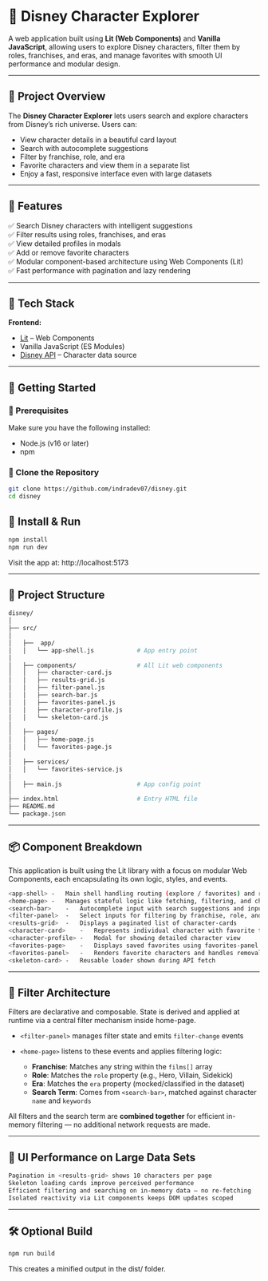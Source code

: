 # 🏰 Disney Character Explorer

A web application built using **Lit (Web Components)** and **Vanilla JavaScript**, allowing users to explore Disney characters, filter them by roles, franchises, and eras, and manage favorites with smooth UI performance and modular design.

---

## 📖 Project Overview

The **Disney Character Explorer** lets users search and explore characters from Disney’s rich universe. Users can:

- View character details in a beautiful card layout  
- Search with autocomplete suggestions  
- Filter by franchise, role, and era  
- Favorite characters and view them in a separate list  
- Enjoy a fast, responsive interface even with large datasets

---

## 🚀 Features

✅ Search Disney characters with intelligent suggestions  
✅ Filter results using roles, franchises, and eras  
✅ View detailed profiles in modals  
✅ Add or remove favorite characters  
✅ Modular component-based architecture using Web Components (Lit)  
✅ Fast performance with pagination and lazy rendering  

---

## 🧱 Tech Stack

**Frontend:**

- [Lit](https://lit.dev) – Web Components
- Vanilla JavaScript (ES Modules)
- [Disney API](https://disneyapi.dev/) – Character data source

---

## 🏁 Getting Started

### 🔹 Prerequisites

Make sure you have the following installed:

- Node.js (v16 or later)
- npm

### 🔹 Clone the Repository

```bash
git clone https://github.com/indradev07/disney.git
cd disney
```

## 🔹 Install & Run

```bash
npm install
npm run dev
```

Visit the app at: http://localhost:5173


---

## 📂 Project Structure

```bash
disney/
│           
├── src/
│
│   ├──  app/
│   │   └── app-shell.js            # App entry point
│
│   ├── components/                 # All Lit web components
│   │   ├── character-card.js
│   │   ├── results-grid.js
│   │   ├── filter-panel.js
│   │   ├── search-bar.js
│   │   ├── favorites-panel.js
│   │   ├── character-profile.js
│   │   └── skeleton-card.js
│
│   ├── pages/
│   │   ├── home-page.js
│   │   └── favorites-page.js
│
│   ├── services/
│   │   └── favorites-service.js
│
│   ├── main.js                     # App config point
│
├── index.html                      # Entry HTML file
├── README.md
└── package.json
```

---

## 📦 Component Breakdown

This application is built using the Lit library with a focus on modular Web Components, each encapsulating its own logic, styles, and events.

```bash
<app-shell> -   Main shell handling routing (explore / favorites) and rendering pages
<home-page> -   Manages stateful logic like fetching, filtering, and character selection
<search-bar>    -   Autocomplete input with search suggestions and input debouncing
<filter-panel>  -   Select inputs for filtering by franchise, role, and era
<results-grid>  -   Displays a paginated list of character-cards
<character-card>    -   Represents individual character with favorite toggle
<character-profile> -   Modal for showing detailed character view
<favorites-page>    -   Displays saved favorites using favorites-panel
<favorites-panel>   -   Renders favorite characters and handles removal
<skeleton-card> -   Reusable loader shown during API fetch
```
---

## 🧠 Filter Architecture

Filters are declarative and composable. State is derived and applied at runtime via a central filter mechanism inside home-page.

- `<filter-panel>` manages filter state and emits `filter-change` events  
- `<home-page>` listens to these events and applies filtering logic:

  - **Franchise**: Matches any string within the `films[]` array  
  - **Role**: Matches the `role` property (e.g., Hero, Villain, Sidekick)  
  - **Era**: Matches the `era` property (mocked/classified in the dataset)  
  - **Search Term**: Comes from `<search-bar>`, matched against character `name` and `keywords`

All filters and the search term are **combined together** for efficient in-memory filtering — no additional network requests are made.

---

## 🚀 UI Performance on Large Data Sets

```bash
Pagination in <results-grid> shows 10 characters per page
Skeleton loading cards improve perceived performance
Efficient filtering and searching on in-memory data – no re-fetching
Isolated reactivity via Lit components keeps DOM updates scoped
```

---

## 🛠️ Optional Build

```bash
npm run build
```
This creates a minified output in the dist/ folder.
